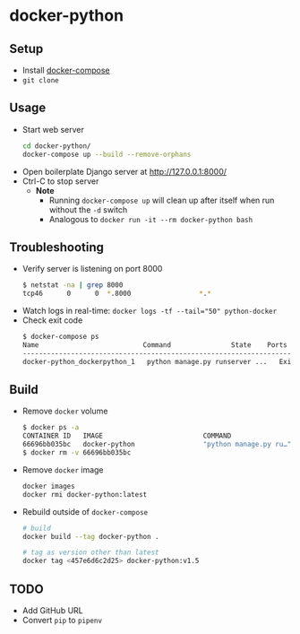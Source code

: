 # docker-python

## Setup
* Install [docker-compose](https://docs.docker.com/compose/install/)
* `git clone`

## Usage
* Start web server
    ```bash
    cd docker-python/
    docker-compose up --build --remove-orphans
    ```
* Open boilerplate Django server at http://127.0.0.1:8000/
* Ctrl-C to stop server
  * **Note**
    * Running `docker-compose up` will clean up after itself when run without the `-d` switch
    * Analogous to `docker run -it --rm docker-python bash`

## Troubleshooting
* Verify server is listening on port 8000
    ```bash
    $ netstat -na | grep 8000
    tcp46      0      0  *.8000                 *.*                    LISTEN
    ```
* Watch logs in real-time: `docker logs -tf --tail="50" python-docker`
* Check exit code
    ```bash
    $ docker-compose ps
    Name                          Command               State    Ports
    ------------------------------------------------------------------------------
    docker-python_dockerpython_1   python manage.py runserver ...   Exit 0
    ```

## Build
* Remove `docker` volume
    ```bash
    $ docker ps -a
    CONTAINER ID   IMAGE                         COMMAND                  CREATED         STATUS                       PORTS     NAMES
    66696bb035bc   docker-python                 "python manage.py ru…"   8 minutes ago   Exited (0) 36 seconds ago              docker-python_dockerpython_1
    $ docker rm -v 66696bb035bc
    ```
* Remove `docker` image
    ```bash
    docker images
    docker rmi docker-python:latest
    ```
* Rebuild outside of `docker-compose`
    ```bash
    # build
    docker build --tag docker-python .

    # tag as version other than latest
    docker tag <457e6d6c2d25> docker-python:v1.5
    ```

## TODO
* Add GitHub URL
* Convert `pip` to `pipenv`
